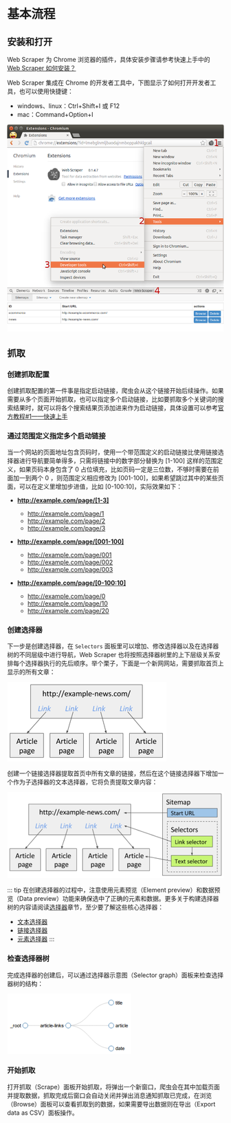 # 基本流程

## 安装和打开
Web Scraper 为 Chrome 浏览器的插件，具体安装步骤请参考快速上手中的 [Web Scraper 如何安装？](/guide/#web-scraper-如何安装？)

Web Scraper 集成在 Chrome 的开发者工具中，下图显示了如何打开开发者工具，也可以使用快捷键：
- windows、linux：Ctrl+Shift+I 或 F12
- mac：Command+Option+I

![Open Web Scraper](./images/open.png)

## 抓取
### 创建抓取配置
创建抓取配置的第一件事是指定启动链接，爬虫会从这个链接开始后续操作。如果需要从多个页面开始抓取，也可以指定多个启动链接，比如要抓取多个关键词的搜索结果时，就可以将各个搜索结果页添加进来作为启动链接，具体设置可以参考[官方教程#1——快速上手](https://www.bilibili.com/video/av55260570/)

### 通过范围定义指定多个启动链接
当一个网站的页面地址包含页码时，使用一个带范围定义的启动链接比使用链接选择器进行导航要简单得多，只需将链接中的数字部分替换为 [1-100] 这样的范围定义，如果页码本身包含了 0 占位填充，比如页码一定是三位数，不够时需要在前面加一到两个 0 ，则范围定义相应修改为 [001-100]，如果希望跳过其中的某些页面，可以在定义里增加步进值，比如 [0-100:10]，实际效果如下：
- **http://example.com/page/[1-3]**
    - http://example.com/page/1
    - http://example.com/page/2
    - http://example.com/page/3

- **http://example.com/page/[001-100]**
    - http://example.com/page/001
    - http://example.com/page/002
    - http://example.com/page/003

- **http://example.com/page/[0-100:10]**
    - http://example.com/page/0
    - http://example.com/page/10
    - http://example.com/page/20

### 创建选择器
下一步是创建选择器，在 `Selectors` 面板里可以增加、修改选择器以及在选择器树的不同层级中进行导航，Web Scraper 也将按照选择器树里的上下层级关系安排每个选择器执行的先后顺序。举个栗子，下面是一个新网网站，需要抓取首页上显示的所有文章：

![新闻网站结构](./images/news-site.png)

创建一个链接选择器提取首页中所有文章的链接，然后在这个链接选择器下增加一个作为子选择器的文本选择器，它将负责提取文章内容：

![新闻网站抓取配置](./images/news-site-sitemap.png)

::: tip
在创建选择器的过程中，注意使用元素预览（Element preview）和数据预览（Data preview）功能来确保选中了正确的元素和数据。更多关于构建选择器树的内容请阅读[选择器](/tutorial/selector.html)章节，至少要了解这些核心选择器：
- [文本选择器](/tutorial/text-selector.html)
- [链接选择器](/tutorial/link-selector.html)
- [元素选择器](/tutorial/element-selector.html)
:::

### 检查选择器树
完成选择器的创建后，可以通过选择器示意图（Selector graph）面板来检查选择器树的结构：

![新闻网站选择器示意图](./images/news-site-selector-graph.png)

### 开始抓取
打开抓取（Scrape）面板开始抓取，将弹出一个新窗口，爬虫会在其中加载页面并提取数据，抓取完成后窗口会自动关闭并弹出消息通知抓取已完成，在浏览（Browse）面板可以查看抓取到的数据，如果需要导出数据则在导出（Export data as CSV）面板操作。